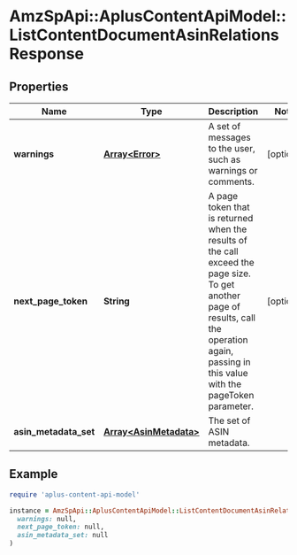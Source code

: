 # AmzSpApi::AplusContentApiModel::ListContentDocumentAsinRelationsResponse

## Properties

| Name | Type | Description | Notes |
| ---- | ---- | ----------- | ----- |
| **warnings** | [**Array&lt;Error&gt;**](Error.md) | A set of messages to the user, such as warnings or comments. | [optional] |
| **next_page_token** | **String** | A page token that is returned when the results of the call exceed the page size. To get another page of results, call the operation again, passing in this value with the pageToken parameter. | [optional] |
| **asin_metadata_set** | [**Array&lt;AsinMetadata&gt;**](AsinMetadata.md) | The set of ASIN metadata. |  |

## Example

```ruby
require 'aplus-content-api-model'

instance = AmzSpApi::AplusContentApiModel::ListContentDocumentAsinRelationsResponse.new(
  warnings: null,
  next_page_token: null,
  asin_metadata_set: null
)
```

